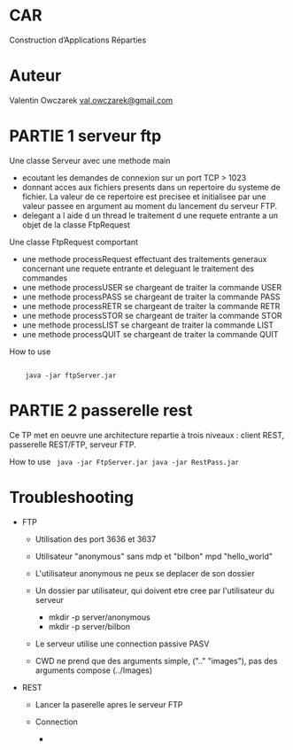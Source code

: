 # CAR

Construction d’Applications Réparties

Auteur
======
Valentin Owczarek val.owczarek@gmail.com

PARTIE 1 serveur ftp
====================

 Une classe Serveur avec une methode main

* ecoutant les demandes de connexion sur un port TCP > 1023
* donnant acces aux fichiers presents dans un repertoire du systeme de fichier. La valeur de ce repertoire est precisee et initialisee par une valeur passee en argument au moment du lancement du serveur FTP.
* delegant a l aide d un thread le traitement d une requete entrante a un objet de la classe FtpRequest

Une classe FtpRequest comportant

* une methode processRequest effectuant des traitements generaux concernant une requete entrante et deleguant le traitement des commandes
* une methode processUSER se chargeant de traiter la commande USER
* une methode processPASS se chargeant de traiter la commande PASS
* une methode processRETR se chargeant de traiter la commande RETR
* une methode processSTOR se chargeant de traiter la commande STOR
* une methode processLIST se chargeant de traiter la commande LIST
* une methode processQUIT se chargeant de traiter la commande QUIT


How to use

<code>
	java -jar ftpServer.jar
</code>


PARTIE 2 passerelle rest
========================

Ce TP met en oeuvre une architecture repartie à trois niveaux : client REST, passerelle
REST/FTP, serveur FTP.

How to use
<code>
	java -jar FtpServer.jar
	java -jar RestPass.jar
</code>


Troubleshooting
===============

* FTP
  * Utilisation des port 3636 et 3637

  * Utilisateur "anonymous" sans mdp et "bilbon" mpd "hello_world"

  * L'utilisateur anonymous ne peux se deplacer de son dossier

  * Un dossier par utilisateur, qui doivent etre cree par l'utilisateur du serveur
    - mkdir -p server/anonymous
    - mkdir -p server/bilbon

  * Le serveur utilise une connection passive PASV

  * CWD ne prend que des arguments simple, (".." "images"), pas des arguments compose (../Images)

* REST
  * Lancer la paserelle apres le serveur FTP

  * Connection
    - [adresseDeLaMachineHote]:8080/rest/api/ftp